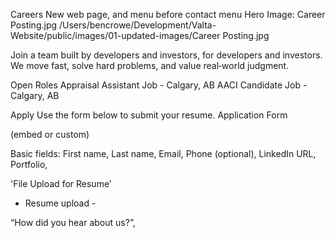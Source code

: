 

Careers 
New web page, and menu before contact menu
Hero Image: Career Posting.jpg
/Users/bencrowe/Development/Valta-Website/public/images/01-updated-images/Career Posting.jpg

Join a team built by developers and investors, for developers and investors. We move fast, solve hard problems, and value real‑world judgment.

Open Roles
Appraisal Assistant Job - Calgary, AB
AACI Candidate Job - Calgary, AB

Apply
Use the form below to submit your resume. 
Application Form 

(embed or custom)

Basic fields: 
First name, Last name, Email, Phone (optional), LinkedIn URL, Portfolio, 

'File Upload for Resume'
 - Resume upload -

“How did you hear about us?”, 

